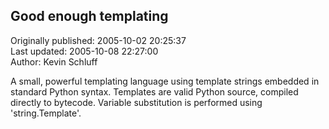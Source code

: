 ## Good enough templating  
Originally published: 2005-10-02 20:25:37  
Last updated: 2005-10-08 22:27:00  
Author: Kevin Schluff  
  
A small, powerful templating language using template strings embedded in standard Python syntax.  Templates are valid Python source, compiled directly to bytecode.  Variable substitution is performed using 'string.Template'.